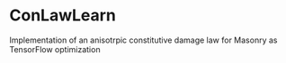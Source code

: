 # ConLawLearn
Implementation of an anisotrpic constitutive damage law for Masonry as TensorFlow optimization
